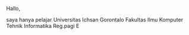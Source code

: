 Hallo,

saya hanya pelajar
Universitas Ichsan Gorontalo
Fakultas Ilmu Komputer
Tehnik Informatika
Reg.pagi E

<!---
safarshall/safarshall is a ✨ special ✨ repository because its `README.md` (this file) appears on your GitHub profile.
You can click the Preview link to take a look at your changes.
--->
